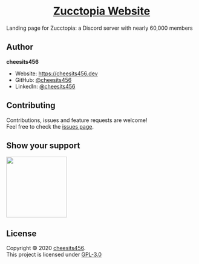 <h1 align="center"><a href="https://zuccbot.xyz" target="_blank">Zucctopia Website</a></h1>

Landing page for Zucctopia: a Discord server with nearly 60,000 members

## Author

**cheesits456**

* Website: https://cheesits456.dev
* GitHub: [@cheesits456](https://github.com/cheesits456)
* LinkedIn: [@cheesits456](https://linkedin.com/in/cheesits456)

## Contributing

Contributions, issues and feature requests are welcome!<br />Feel free to check the [issues page](https://github.com/zuccbot/zuccbot.github.io/issues). 

## Show your support

<a href="https://www.patreon.com/cheesits456">
  <img src="https://c5.patreon.com/external/logo/become_a_patron_button@2x.png" width="160">
</a>

## License

Copyright © 2020 [cheesits456](https://cheesits456.dev).<br />
This project is licensed under [GPL-3.0](https://github.com/zuccbot/zuccbot.github.io/master/LICENSE)
